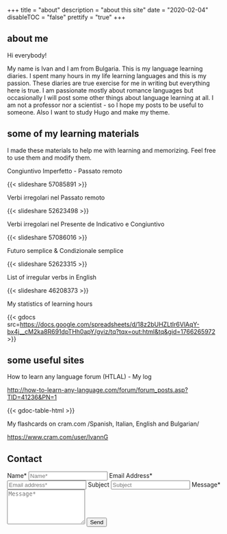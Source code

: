 +++
title = "about"
description = "about this site"
date = "2020-02-04"
disableTOC = "false"
prettify = "true"
+++

## about me

Hi everybody!

My name is Ivan and I am from Bulgaria. This is my language learning diaries. I spent many hours in my life learning languages and this is my passion. These diaries are true exercise for me in writing but everything here is true. I am passionate mostly about romance languages
but occasionally I will post some other things about language learning at all. I am not a professor nor a scientist - so I hope my posts to be useful to someone. Also I want to study  Hugo and make my theme.



## some of my learning materials

I made these materials to help me with learning and memorizing. Feel free to use them and modify them.

Congiuntivo Imperfetto - Passato remoto

{{< slideshare 57085891 >}}

Verbi irregolari nel Passato remoto

{{< slideshare 52623498 >}}

Verbi irregolari nel Presente de Indicativo e Congiuntivo

{{< slideshare 57086016 >}}

Futuro semplice & Condizionale semplice

{{< slideshare 52623315 >}}

List of irregular verbs in English

{{< slideshare 46208373 >}}

My statistics of learning hours

{{< gdocs src=https://docs.google.com/spreadsheets/d/18z2bUHZLtIr6VlAqY-bx4j__cM2ka8R691dpTHh0apY/gviz/tq?tqx=out:html&tq&gid=1766265972 >}}

## some useful sites

How to learn any language forum (HTLAL) - My log

http://how-to-learn-any-language.com/forum/forum_posts.asp?TID=41236&PN=1

{{< gdoc-table-html >}}

My flashcards on cram.com /Spanish, Italian, English and Bulgarian/

https://www.cram.com/user/IvannG

## Contact

<script type="text/javascript">var submitted=false;</script>
<iframe name="hidden_iframe" id="hidden_iframe" style="display:none;"
onload="if(submitted) {window.location='about.html';}"></iframe>
<form action="https://docs.google.com/forms/d/e/1FAIpQLSdsD1umsk_YOyMPqTeltI97XCL8sqLjQtyF02BgpVrEqLDNxw/formResponse" method="post">
      <label>Name*</label>
      <input type="text" placeholder="Name*" name="entry.123665969" required>
      <label>Email Address*</label>
      <input type="email" placeholder="Email address*" name="emailAddress" required>
      <label>Subject</label>
      <input type="text" placeholder="Subject" name="entry.1681785081">
      <label>Message*</label>
      <textarea rows="5" placeholder="Message*" name="entry.1581301285" required></textarea>
      <button type="submit">Send</button>
</form>

